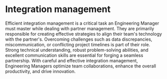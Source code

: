 # Integration management

Efficient integration management is a critical task an Engineering Manager must master while dealing with partner management. They are primarily responsible for creating effective strategies to align their team's technology with the partner's. Overcoming challenges such as data discrepancies, miscommunication, or conflicting project timelines is part of their role. Strong technical understanding, robust problem-solving abilities, and excellent communication skills are essential for forging a seamless partnership. With careful and effective integration management, Engineering Managers optimize team collaborations, enhance the overall productivity, and drive innovation.